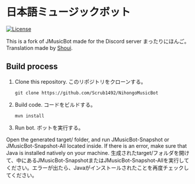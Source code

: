 # 日本語ミュージックボット

[![License](https://img.shields.io/github/license/jagrosh/MusicBot.svg)](https://github.com/jagrosh/MusicBot/blob/master/LICENSE)

This is a fork of JMusicBot made for the Discord server まったりにほんご。
Translation made by [Shoui](https://github.com/shoui520).
## Build process
1. Clone this repository.
  このリポジトリをクローンする。
   ```
   git clone https://github.com/Scrub1492/NihongoMusicBot
   ```
2. Build code.
  コードをビルドする。
   ```
   mvn install
   ```
3. Run bot.
  ボットを実行する。

  Open the generated target/ folder, and run JMusicBot-Snapshot or JMusicBot-Snapshot-All located inside. If there is an error, make sure that Java is installed natively on your machine.
  生成されたtarget/フォルダを開けて、中にあるJMusicBot-SnapshotまたはJMusicBot-Snapshot-Allを実行してください。エラーが出たら、Javaがインストールされたことを再度チェックしてください。
